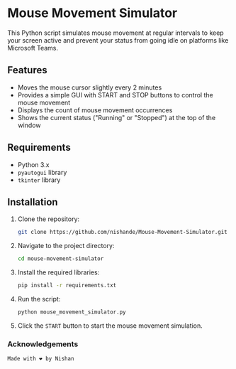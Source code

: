 # Mouse Movement Simulator

This Python script simulates mouse movement at regular intervals to keep your screen active and prevent your status from going idle on platforms like Microsoft Teams.

## Features

- Moves the mouse cursor slightly every 2 minutes
- Provides a simple GUI with START and STOP buttons to control the mouse movement
- Displays the count of mouse movement occurrences
- Shows the current status ("Running" or "Stopped") at the top of the window

## Requirements

- Python 3.x
- `pyautogui` library
- `tkinter` library

## Installation

1. Clone the repository:
   ```bash
   git clone https://github.com/nishande/Mouse-Movement-Simulator.git
    ```
2. Navigate to the project directory:

    ```bash
    cd mouse-movement-simulator
    ```
3. Install the required libraries:

    ```bash
    pip install -r requirements.txt
    ```
4. Run the script:

    ```bash 
    python mouse_movement_simulator.py
    ```
5. Click the `START` button to start the mouse movement simulation.

### Acknowledgements
    Made with ❤️ by Nishan